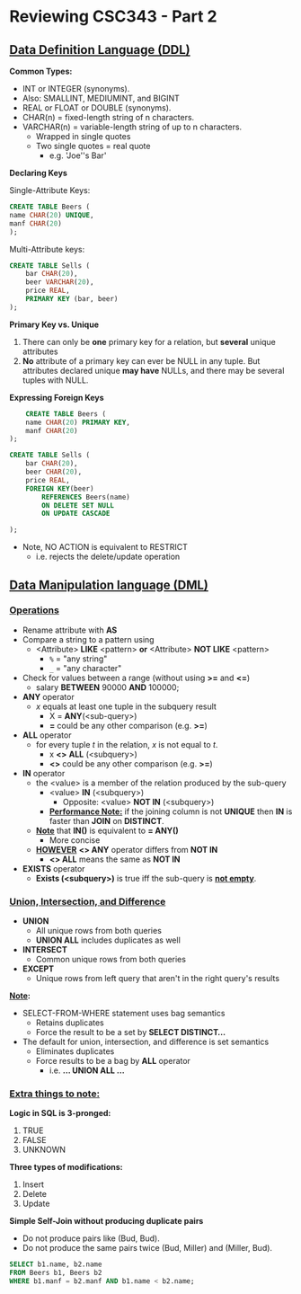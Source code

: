 # Reviewing CSC343 - Part 2

## <u>**Data Definition Language (DDL)**</u>
**Common Types:**
* INT or INTEGER (synonyms).
* Also: SMALLINT, MEDIUMINT, and BIGINT
* REAL or FLOAT or DOUBLE (synonyms).
* CHAR(n) = fixed-length string of n characters.
* VARCHAR(n) = variable-length string of up to n characters.
  * Wrapped in single quotes
  * Two single quotes = real quote
    * e.g. 'Joe\'\'s Bar'

**Declaring Keys**

Single-Attribute Keys:
```SQL
CREATE TABLE Beers (
name CHAR(20) UNIQUE,
manf CHAR(20)
);
```

Multi-Attribute keys:
```SQL
CREATE TABLE Sells (
    bar CHAR(20),
    beer VARCHAR(20),
    price REAL,
    PRIMARY KEY (bar, beer)
);
```

**Primary Key vs. Unique**
1. There can only be **one** primary key for a relation, but **several** unique attributes
2. **No** attribute of a primary key can ever be NULL in any tuple. But attributes declared unique **may have** NULLs, and there may be several tuples with NULL.

**Expressing Foreign Keys**
```SQL
    CREATE TABLE Beers (
    name CHAR(20) PRIMARY KEY,
    manf CHAR(20)
);

CREATE TABLE Sells (
    bar CHAR(20),
    beer CHAR(20),
    price REAL,
    FOREIGN KEY(beer)
        REFERENCES Beers(name)
        ON DELETE SET NULL
        ON UPDATE CASCADE

);
```
* Note, NO ACTION is equivalent to RESTRICT
  * i.e. rejects the delete/update operation



## <u>**Data Manipulation language (DML)**</u>

### **<u>Operations</u>**
* Rename attribute with **AS**
* Compare a string to a pattern using
  * \<Attribute\> **LIKE** \<pattern\> **or** \<Attribute\> **NOT LIKE** \<pattern\>
    * `%` = "any string"
    * `_` = "any character"
* Check for values between a range (without using **>=** and **<=**)
  * salary **BETWEEN** 90000 **AND** 100000;
* **ANY** operator
  * *x* equals at least one tuple in the subquery result
    * X = **ANY**(\<sub-query\>)
    * **=** could be any other comparison (e.g. **>=**)
* **ALL** operator
  * for every tuple *t* in the relation, *x* is not equal to *t*.
      * x **<>** **ALL** (\<subquery\>)
      * **<>** could be any other comparison (e.g. **>=**)
* **IN** operator
  * the \<value\> is a member of the relation produced by the sub-query
    * \<value\> **IN** (\<subquery\>)
      * Opposite: \<value\> **NOT IN** (\<subquery\>)
    * **<u>Performance Note:</u>** if the joining column is not **UNIQUE** then **IN** is faster than **JOIN** on **DISTINCT**.
  * **<U>Note</u>** that **IN()** is equivalent to **= ANY()**
    * More concise
  * **<u>HOWEVER</u>** **<> ANY** operator differs from **NOT IN**
    * **<> ALL** means the same as **NOT IN**
* **EXISTS** operator
  * **Exists (\<subquery\>)** is true iff the sub-query is **<u>not empty</u>**.


### **<u>Union, Intersection, and Difference</u>**
* **UNION**
  * All unique rows from both queries
  * **UNION ALL** includes duplicates as well
* **INTERSECT**
  * Common unique rows from both queries
* **EXCEPT**
  * Unique rows from left query that aren't in the right query's results

**<u>Note</u>:**
* SELECT-FROM-WHERE statement uses bag semantics
  * Retains duplicates
  * Force the result to be a set by **SELECT DISTINCT…**
* The default for union, intersection, and difference is set semantics
  * Eliminates duplicates
  * Force results to be a bag by **ALL** operator
    * i.e. **… UNION ALL …**


### **<u>Extra things to note:</u>**
**Logic in SQL is 3-pronged:**
1. TRUE
2. FALSE
3. UNKNOWN

**Three types of modifications:**
1. Insert
2. Delete
3. Update

**Simple Self-Join without producing duplicate pairs**
* Do not produce pairs like (Bud, Bud).
* Do not produce the same pairs twice (Bud, Miller) and (Miller, Bud).

```SQL
SELECT b1.name, b2.name
FROM Beers b1, Beers b2
WHERE b1.manf = b2.manf AND b1.name < b2.name;
```
